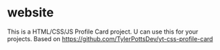 # website
This is a HTML/CSS/JS Profile Card project. U can use this for your projects.
Based on https://github.com/TylerPottsDev/yt-css-profile-card
